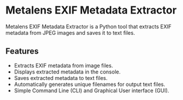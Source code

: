 # Metalens EXIF Metadata Extractor

Metalens EXIF Metadata Extractor is a Python tool that extracts EXIF metadata from JPEG images and saves it to text files.

## Features

- Extracts EXIF metadata from image files.
- Displays extracted metadata in the console.
- Saves extracted metadata to text files.
- Automatically generates unique filenames for output text files.
- Simple Command Line (CLI) and Graphical User interface (GUI).

